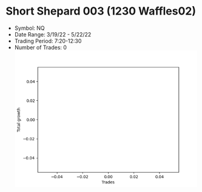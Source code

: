 # Short Shepard 003 (1230 Waffles02) 
- Symbol: NQ
- Date Range: 3/19/22 - 5/22/22
- Trading Period: 7:20-12:30
- Number of Trades: 0
![Plot](ShortShepard003(1230Waffles02)NQ.png)


































